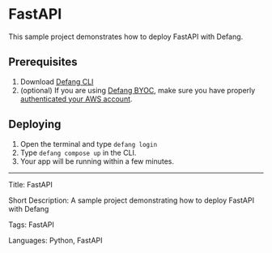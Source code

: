# FastAPI

This sample project demonstrates how to deploy FastAPI with Defang. 

## Prerequisites
1. Download <a href="https://github.com/defang-io/defang">Defang CLI</a>
2. (optional) If you are using <a href="https://docs.defang.io/docs/concepts/defang-byoc">Defang BYOC</a>, make sure you have properly <a href="https://docs.aws.amazon.com/cli/latest/userguide/cli-chap-configure.html">authenticated your AWS account</a>.

## Deploying
1. Open the terminal and type `defang login`
2. Type `defang compose up` in the CLI.
3. Your app will be running within a few minutes.

---

Title: FastAPI

Short Description: A sample project demonstrating how to deploy FastAPI with Defang

Tags: FastAPI

Languages: Python, FastAPI
